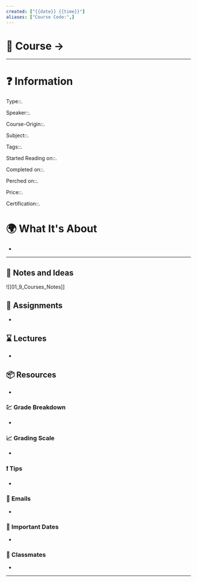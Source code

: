 ```yaml
---
created: ["{{date}} {{time}}"]
aliases: ["Course Code:",]
---
```

# 📃 Course -> 
---
# ❓ Information
Type::.

Speaker::.

Course-Origin::. 

Subject::. 

Tags::.

Started Reading on::.

Completed on::.

Perched on::.

Price::.

Certification::.  

# 🌍 What It's About
-   
---

## 📜 Notes and Ideas
![[01_9_Courses_Notes]]
## 🎯 Assignments
- 
## ⌛ Lectures
- 
## 📦 Resources
- 
### 💹 Grade Breakdown
- 
### 📈 Grading Scale
- 
### ❗ Tips
- 
### 📧 Emails
- 
### 📆 Important Dates
- 
### 👤 Classmates
- 
___
